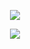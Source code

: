 <p align="center">
  <img src="[http://some_place.com/image.png](http://github-readme-streak-stats.herokuapp.com?user=Dan-Mizu&theme=github-dark&hide_border=true&date_format=M%20j%5B%2C%20Y%5D)" />
</p>

<p align="center">
  <img src="[http://some_place.com/image.png](https://activity-graph.herokuapp.com/graph?username=Dan-Mizu&theme=github-dark)" />
</p>
